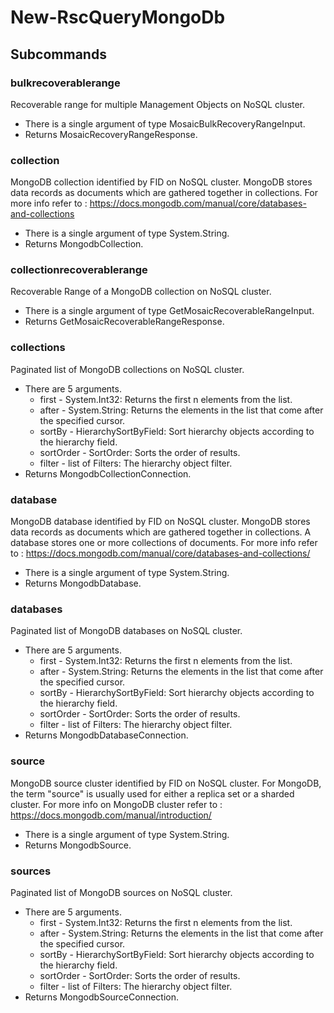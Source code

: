 # New-RscQueryMongoDb
## Subcommands
### bulkrecoverablerange
Recoverable range for multiple Management Objects on NoSQL cluster.

- There is a single argument of type MosaicBulkRecoveryRangeInput.
- Returns MosaicRecoveryRangeResponse.
### collection
MongoDB collection identified by FID on NoSQL cluster. 
MongoDB stores data records as documents which are gathered together in collections. 
For more info refer to : https://docs.mongodb.com/manual/core/databases-and-collections

- There is a single argument of type System.String.
- Returns MongodbCollection.
### collectionrecoverablerange
Recoverable Range of a MongoDB collection on NoSQL cluster.

- There is a single argument of type GetMosaicRecoverableRangeInput.
- Returns GetMosaicRecoverableRangeResponse.
### collections
Paginated list of MongoDB collections on NoSQL cluster.

- There are 5 arguments.
    - first - System.Int32: Returns the first n elements from the list.
    - after - System.String: Returns the elements in the list that come after the specified cursor.
    - sortBy - HierarchySortByField: Sort hierarchy objects according to the hierarchy field.
    - sortOrder - SortOrder: Sorts the order of results.
    - filter - list of Filters: The hierarchy object filter.
- Returns MongodbCollectionConnection.
### database
MongoDB database identified by FID on NoSQL cluster. 
MongoDB stores data records as documents which are gathered together in collections. 
A database stores one or more collections of documents. 
For more info refer to : https://docs.mongodb.com/manual/core/databases-and-collections/

- There is a single argument of type System.String.
- Returns MongodbDatabase.
### databases
Paginated list of MongoDB databases on NoSQL cluster.

- There are 5 arguments.
    - first - System.Int32: Returns the first n elements from the list.
    - after - System.String: Returns the elements in the list that come after the specified cursor.
    - sortBy - HierarchySortByField: Sort hierarchy objects according to the hierarchy field.
    - sortOrder - SortOrder: Sorts the order of results.
    - filter - list of Filters: The hierarchy object filter.
- Returns MongodbDatabaseConnection.
### source
MongoDB source cluster identified by FID on NoSQL cluster. 
For MongoDB, the term "source" is usually used for either a replica set or a sharded cluster. 
For more info on MongoDB cluster refer to : https://docs.mongodb.com/manual/introduction/

- There is a single argument of type System.String.
- Returns MongodbSource.
### sources
Paginated list of MongoDB sources on NoSQL cluster.

- There are 5 arguments.
    - first - System.Int32: Returns the first n elements from the list.
    - after - System.String: Returns the elements in the list that come after the specified cursor.
    - sortBy - HierarchySortByField: Sort hierarchy objects according to the hierarchy field.
    - sortOrder - SortOrder: Sorts the order of results.
    - filter - list of Filters: The hierarchy object filter.
- Returns MongodbSourceConnection.
